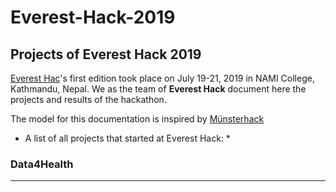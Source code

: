 # Everest-Hack-2019

## Projects of Everest Hack 2019

[Everest Hac](everest-hack.com)'s first edition took place on July 19-21, 2019 in NAMI College, Kathmandu, Nepal. We as the team of **Everest Hack** document here the projects and results of the hackathon.  

The model for this documentation is inspired by [Münsterhack](https://github.com/codeformuenster/muensterhack/blob/master/2018.md)

* A list of all projects that started at Everest Hack: *

### Data4Health
--------------------------------------

